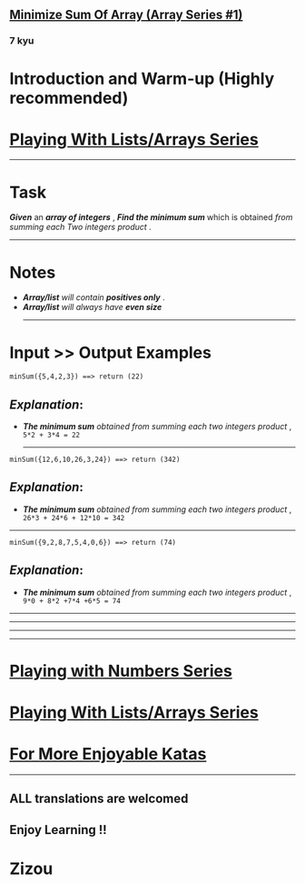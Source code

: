 <h2><a href=https://www.codewars.com/kata/5a523566b3bfa84c2e00010b/train/javascript target="_blank">Minimize  Sum Of Array (Array Series #1)   </a></h2><h3>7 kyu</h3><h1 id="introduction-and-warm-up-highly-recommended">Introduction and Warm-up (Highly recommended)</h1><h1 id="playing-with-listsarrays-series"><a href="https://www.codewars.com/collections/playing-with-lists-slash-arrays" data-turbolinks="false" target="_blank">Playing With Lists/Arrays Series</a></h1><hr><h1 id="task">Task</h1><p><strong><em>Given</em></strong> an <strong><em>array of integers</em></strong> , <strong><em>Find the minimum sum</em></strong> which is obtained <em>from summing each Two integers product</em> .</p><hr><h1 id="notes">Notes</h1><ul><li><strong><em>Array/list</em></strong> <em>will contain</em> <strong><em>positives only</em></strong> . </li><li><strong><em>Array/list</em></strong> <em>will always have</em> <strong><em>even size</em></strong><hr></li></ul><h1 id="input--output-examples">Input &gt;&gt; Output Examples</h1><pre><code>minSum({5,4,2,3}) ==&gt; return (22) </code></pre><h2 id="explanation"><strong><em>Explanation</em></strong>:</h2><ul><li><strong><em>The minimum sum</em></strong> <em>obtained from summing each two integers product</em> ,  <code> 5*2 + 3*4 = 22</code><hr></li></ul><pre><code>minSum({12,6,10,26,3,24}) ==&gt; return (342)</code></pre><h2 id="explanation-1"><strong><em>Explanation</em></strong>:</h2><ul><li><strong><em>The minimum sum</em></strong> <em>obtained from summing each two integers product</em> ,  <code> 26*3 + 24*6 + 12*10 = 342</code></li></ul><hr><pre><code>minSum({9,2,8,7,5,4,0,6}) ==&gt; return (74)</code></pre><h2 id="explanation-2"><strong><em>Explanation</em></strong>:</h2><ul><li><strong><em>The minimum sum</em></strong> <em>obtained from summing each two integers product</em> ,  <code> 9*0 + 8*2 +7*4 +6*5 = 74</code></li></ul><hr><hr><hr><hr><h1 id="playing-with-numbers-series"><a href="https://www.codewars.com/collections/playing-with-numbers" data-turbolinks="false" target="_blank">Playing with Numbers Series</a></h1><h1 id="playing-with-listsarrays-series-1"><a href="https://www.codewars.com/collections/playing-with-lists-slash-arrays" data-turbolinks="false" target="_blank">Playing With Lists/Arrays Series</a></h1><h1 id="for-more-enjoyable-katas"><a href="http://www.codewars.com/users/MrZizoScream/authored" data-turbolinks="false" target="_blank">For More Enjoyable Katas</a></h1><hr><h2 id="all-translations-are-welcomed">ALL translations are welcomed</h2><h2 id="enjoy-learning-">Enjoy Learning !!</h2><h1 id="zizou">Zizou</h1>